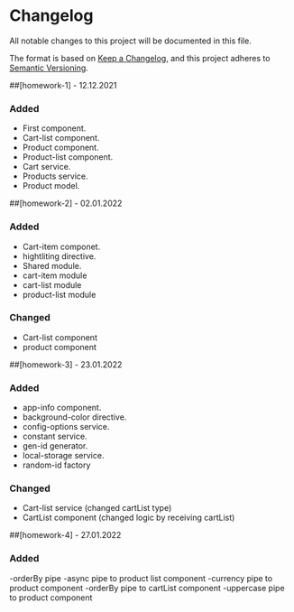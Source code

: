 # Changelog
All notable changes to this project will be documented in this file.

The format is based on [Keep a Changelog](https://keepachangelog.com/en/1.0.0/),
and this project adheres to [Semantic Versioning](https://semver.org/spec/v2.0.0.html).

##[homework-1] - 12.12.2021
### Added
- First component.
- Cart-list component.
- Product component.
- Product-list component.
- Cart service.
- Products service.
- Product model.

##[homework-2] - 02.01.2022

### Added

- Cart-item componet.
- hightliting directive.
- Shared module.
- cart-item module
- cart-list module
- product-list module


### Changed

- Cart-list component
- product component

##[homework-3] - 23.01.2022

### Added

- app-info component.
- background-color directive.
- config-options service.
- constant service.
- gen-id generator.
- local-storage service.
- random-id factory

### Changed

- Cart-list service (changed cartList type)
- CartList component (changed logic by receiving cartList)

##[homework-4] - 27.01.2022

### Added

-orderBy pipe
-async pipe to product list component
-currency pipe to product component
-orderBy pipe to cartList component
-uppercase pipe to product component
